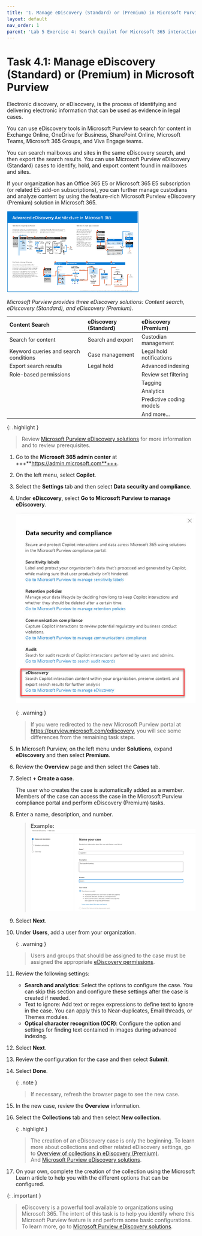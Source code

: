 ```yaml
---
title: '1. Manage eDiscovery (Standard) or (Premium) in Microsoft Purview'
layout: default
nav_order: 1
parent: 'Lab 5 Exercise 4: Search Copilot for Microsoft 365 interaction content with eDiscovery'
---
```


# Task 4.1: Manage eDiscovery (Standard) or (Premium) in Microsoft Purview

Electronic discovery, or eDiscovery, is the process of identifying and delivering electronic information that can be used as evidence in legal cases.  

You can use eDiscovery tools in Microsoft Purview to search for content in Exchange Online, OneDrive for Business, SharePoint Online, Microsoft Teams, Microsoft 365 Groups, and Viva Engage teams. 

You can search mailboxes and sites in the same eDiscovery search, and then export the search results. You can use Microsoft Purview eDiscovery (Standard) cases to identify, hold, and export content found in mailboxes and sites.  
 
If your organization has an Office 365 E5 or Microsoft 365 E5 subscription (or related E5 add-on subscriptions), you can further manage custodians and analyze content by using the feature-rich Microsoft Purview eDiscovery (Premium) solution in Microsoft 365. 

 

![b25.jpg](../media/lab1/b25.jpg) 

 

*Microsoft Purview provides three eDiscovery solutions: Content search, eDiscovery (Standard), and eDiscovery (Premium).* 

| Content Search | eDiscovery (Standard) | eDiscovery (Premium)    | 
|:---------|:---------|:---------| 
|  Search for content   | Search and export   | Custodian management    | 
| Keyword queries and search conditions   | Case management   | Legal hold notifications | 
| Export search results     | Legal hold          | Advanced indexing    | 
| Role-based permissions    |                       | Review set filtering | 
|                           |                       | Tagging      | 
|                           |                       | Analytics                | 
|                           |                       | Predictive coding models | 
|                           |                       | And more...  | 

 

{: .highlight }
>  Review [Microsoft Purview eDiscovery solutions](https://learn.microsoft.com/en-us/purview/ediscovery "Microsoft Purview eDiscovery solutions") for more information and to review prerequisites. 


1. Go to the **Microsoft 365 admin center** at +++**https://admin.microsoft.com**+++.

1. On the left menu, select **Copilot**.

1. Select the **Settings** tab and then select **Data security and compliance**.

1. Under **eDiscovery**, select **Go to Microsoft Purview to manage eDiscovery**.

    ![b22.jpg](../media/lab1/b22.jpg)

    {: .warning }
    > If you were redirected to the new Microsoft Purview portal at https://purview.microsoft.com/ediscovery, you will see some differences from the remaining task steps.

1. In Microsoft Purview, on the left menu under **Solutions**, expand **eDiscovery** and then select **Premium**.

1. Review the **Overview** page and then select the **Cases** tab.

1. Select **+ Create a case**. 

    The user who creates the case is automatically added as a member. Members of the case can access the case in the Microsoft Purview compliance portal and perform eDiscovery (Premium) tasks.

1. Enter a name, description, and number.

    >**Example:**
    ![b23.jpg](../media/lab1/b23.jpg)

1. Select **Next**.

1. Under **Users**, add a user from your organization.

    {: .warning }
    >  Users and groups that should be assigned to the case must be assigned the appropriate [eDiscovery permissions](https://learn.microsoft.com/purview/ediscovery-assign-permissions).
 
1. Review the following settings:

    - **Search and analytics**: Select the options to configure the case. You can skip this section and configure these settings after the case is created if needed.
    - Text to ignore: Add text or regex expressions to define text to ignore in the case. You can apply this to Near-duplicates, Email threads, or Themes modules.
    - **Optical character recognition (OCR)**: Configure the option and settings for finding text contained in images during advanced indexing.
    
1. Select **Next**.

1. Review the configuration for the case and then select **Submit**.

1. Select **Done**.

    {: .note }
    > If necessary, refresh the browser page to see the new case.

1. In the new case, review the **Overview** information.

1. Select the **Collections** tab and then select **New collection**.

    {: .highlight }
    >   The creation of an eDiscovery case is only the beginning. To learn more about collections and other related eDiscovery settings, go to [Overview of collections in eDiscovery (Premium)](https://learn.microsoft.com/purview/ediscovery-collections).  
    > And [Microsoft Purview eDiscovery solutions](https://learn.microsoft.com/purview/ediscovery).

1. On your own, complete the creation of the collection using the Microsoft Learn article to help you with the different options that can be configured.

{: .important }
>  eDiscovery is a powerful tool available to organizations using Microsoft 365. The intent of this task is to help you identify where this Microsoft Purview feature is and perform some basic configurations. To learn more, go to [Microsoft Purview eDiscovery solutions](https://learn.microsoft.com/purview/ediscovery).

